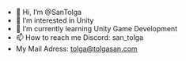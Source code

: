 - 👋 Hi, I’m @SanTolga
- 👀 I’m interested in Unity
- 🌱 I’m currently learning Unity Game Development 
- 📫 How to reach me Discord: san_tolga
- My Mail Adress: tolga@tolgasan.com

<!---
SanTolga/SanTolga is a ✨ special ✨ repository because its `README.md` (this file) appears on your GitHub profile.
You can click the Preview link to take a look at your changes.
--->
